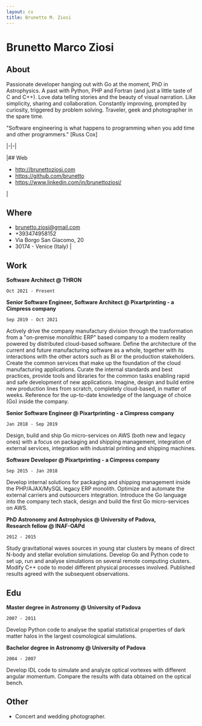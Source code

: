 ```yaml
---
layout: cv
title: Brunetto M. Ziosi
---
```

# Brunetto Marco Ziosi
## About
                                        
Passionate developer hanging out with Go at the moment, PhD in Astrophysics. A past with Python, PHP and Fortran (and just a little taste of C and C++). Love data telling stories and the beauty of visual narration. Like simplicity, sharing and collaboration. Constantly improving, prompted by curiosity, triggered by problem solving. 
Traveler, geek and photographer in the spare time.

"Software engineering is what happens to programming when you add time and other programmers." [Russ Cox]

|-|-|

|## Web
    
* <a href="http://brunettoziosi.com"><i class="fas fa-code"></i> http://brunettoziosi.com</a> 
* <a href="https://github.com/brunetto"><i class="fab fa-github"></i> https://github.com/brunetto</a> 
* <a href="https://www.linkedin.com/in/brunettoziosi/"><i class="fab fa-linkedin-in"></i> https://www.linkedin.com/in/brunettoziosi/</a> 

|

## Where

* <a href="mailto:brunetto.ziosi@gmail.com"><i class="fas fa-envelope"></i> brunetto.ziosi@gmail.com</a> 
* <i class="fa fa-phone" aria-hidden="true"></i> +393474958152
* <i class="fa fa-map-marker" aria-hidden="true"></i> Via Borgo San Giacomo, 20
* 30174 - Venice (Italy)
|

## Work

**Software Architect @ THRON**

`Oct 2021 - Present`

**Senior Software Engineer, Software Architect @ Pixartprinting - a Cimpress company**

`Sep 2019 - Oct 2021`

Actively drive the company manufactury division through the trasformation from a "on-premise monolithic ERP" based company to a modern reality powered by distributed cloud-based software.
Define the architecture of the current and future manufacturing software as a whole, together with its interactions with the other actors such as BI or the production stakeholders.
Create the common services that make up the foundation of the cloud manufacturing applications.
Curate the internal standards and best practices, provide tools and libraries for the common tasks enabling rapid and safe development of new applications.
Imagine, design and build entire new production lines from scratch, completely cloud-based, in matter of weeks.
Reference for the up-to-date knowledge of the language of choice (Go) inside the company.

**Senior Software Engineer @ Pixartprinting - a Cimpress company**

`Jan 2018 - Sep 2019`

Design, build and ship Go micro-services on AWS (both new and legacy ones) with a focus on packaging and shipping management, integration of external services, integration with industrial printing and shipping machines.

**Software Developer @ Pixartprinting - a Cimpress company**

`Sep 2015 - Jan 2018`

Develop internal solutions for packaging and shipping management inside the PHP/AJAX/MySQL legacy ERP monolith.
Optimize and automate the external carriers and outsourcers integration.
Introduce the Go language into the company tech stack, design and build the first Go micro-services on AWS.   

**PhD Astronomy and Astrophysics @ University of Padova,<br/>Research fellow @ INAF-OAPd**

`2012 - 2015`

Study gravitational waves sources in young star clusters by means of direct N-body and stellar evolution simulations. Develop Go and Python code to set up, run and analyse simulations on several remote computing clusters. Modify C++ code to model different physical processes involved. Published results agreed with the subsequent observations.

## Edu

**Master degree in Astronomy @ University of Padova**

`2007 - 2011`

Develop Python code to analyse the spatial statistical properties of dark matter halos in the largest cosmological simulations.
                                   
**Bachelor degree in Astronomy @ University of Padova**

`2004 - 2007`

Develop IDL code to simulate and analyze optical vortexes with different angular momentum. Compare the results with data obtained on the optical bench.

## Other

<!--
Photography &#8226; Travelling &#8226; Trekking &#8226; Diving &#8226; Volunteering.   
Pro-bono photographer at a local cultural association.
-->

* <i class="fas fa-camera"></i> Concert and wedding photographer.
